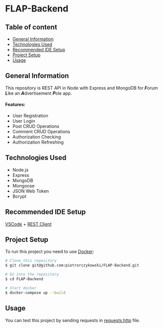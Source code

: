 # FLAP-Backend

## Table of content
* [General Information](#general-information)
* [Technologies Used](#technologies-used)
* [Recommended IDE Setup](#recommended-ide-setup)
* [Project Setup](#project-setup)
* [Usage](#usage)

## General Information
This repository is REST API in Node with Express and MongoDB for ***F***orum ***L***ike an ***A***dvertisement ***P***ole app.

#### Features:
- User Registration
- User Login
- Post CRUD Operations
- Comment CRUD Operations
- Authorization Checking
- Authorization Refreshing

## Technologies Used
- Node.js
- Express
- MongoDB
- Mongoose
- JSON Web Token
- Bcrypt

## Recommended IDE Setup
[VSCode](https://code.visualstudio.com/) + [REST Client](https://marketplace.visualstudio.com/items?itemName=humao.rest-client)

## Project Setup
To run this project you need to use [Docker](https://www.docker.com/):
```bash
# Clone this repository
$ git clone git@github.com:piotrorczykowski/FLAP-Backend.git

# Go into the repository
$ cd FLAP-Backend

# Start docker
$ docker-compose up --build
```

## Usage
You can test this project by sending requests in [requests.http](https://github.com/piotrorczykowski/FLAP-Backend/blob/59edd9eb400d760c982d0b0e5675a0bd33f1709e/requests.http) file.
